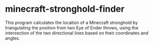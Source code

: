 # minecraft-stronghold-finder
This program calculates the location of a Minecraft stronghold by triangulating the position from two Eye of Ender throws, using the intersection of the two directional lines based on their coordinates and angles.
